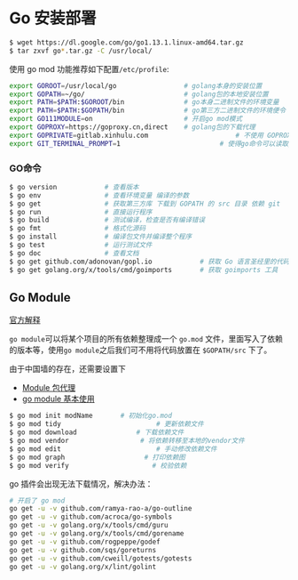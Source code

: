 # Go 安装部署

```bash
$ wget https://dl.google.com/go/go1.13.1.linux-amd64.tar.gz
$ tar zxvf go*.tar.gz -C /usr/local/
```

使用 go mod 功能推荐如下配置`/etc/profile`:

```bash
export GOROOT=/usr/local/go                 # golang本身的安装位置
export GOPATH=~/go/                         # golang包的本地安装位置
export PATH=$PATH:$GOROOT/bin               # go本身二进制文件的环境变量
export PATH=$PATH:$GOPATH/bin               # go第三方二进制文件的环境便令
export GO111MODULE=on                       # 开启go mod模式
export GOPROXY=https://goproxy.cn,direct    # golang包的下载代理
export GOPRIVATE=gitlab.xinhulu.com						 # 不使用 GOPROXY 代理的包
export GIT_TERMINAL_PROMPT=1			          	 # 使得go命令可以读取git的参数
```

### GO命令

```bash
$ go version            # 查看版本
$ go env                # 查看环境变量 编译的参数
$ go get                # 获取第三方库 下载到 GOPATH 的 src 目录 依赖 git
$ go run                # 直接运行程序
$ go build              # 测试编译，检查是否有编译错误
$ go fmt                # 格式化源码
$ go install            # 编译包文件并编译整个程序
$ go test               # 运行测试文件
$ go doc                # 查看文档
$ go get github.com/adonovan/gopl.io            # 获取 Go 语言圣经里的代码
$ go get golang.org/x/tools/cmd/goimports       # 获取 goimports 工具
```

## Go Module

[官方解释](https://github.com/golang/go/wiki/Modules)

`go module`可以将某个项目的所有依赖整理成一个 `go.mod` 文件，里面写入了依赖的版本等，使用`go module`之后我们可不用将代码放置在 `$GOPATH/src` 下了。

由于中国墙的存在，还需要设置下 
- [Module 包代理](https://github.com/goproxy/goproxy.cn/blob/master/README.zh-CN.md)
- [go module 基本使用](https://www.cnblogs.com/chnmig/p/11806609.html)

```bash
$ go mod init modName		# 初始化go.mod
$ go mod tidy  						 # 更新依赖文件
$ go mod download  				# 下载依赖文件
$ go mod vendor  				 # 将依赖转移至本地的vendor文件
$ go mod edit  						 # 手动修改依赖文件
$ go mod graph  				  # 打印依赖图
$ go mod verify  					# 校验依赖
```


 go 插件会出现无法下载情况，解决办法：

```bash
# 开启了 go mod
go get -u -v github.com/ramya-rao-a/go-outline
go get -u -v github.com/acroca/go-symbols
go get -u -v golang.org/x/tools/cmd/guru
go get -u -v golang.org/x/tools/cmd/gorename
go get -u -v github.com/rogpeppe/godef
go get -u -v github.com/sqs/goreturns
go get -u -v github.com/cweill/gotests/gotests
go get -u -v golang.org/x/lint/golint
```